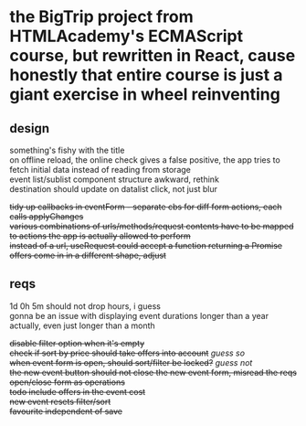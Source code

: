 # the BigTrip project from HTMLAcademy's ECMAScript course, but rewritten in React, cause honestly that entire course is just a giant exercise in wheel reinventing

## design

something's fishy with the title  
on offline reload, the online check gives a false positive, the app tries to fetch initial data instead of reading from storage  
event list/sublist component structure awkward, rethink  
destination should update on datalist click, not just blur

~~tidy up callbacks in eventForm - separate cbs for diff form actions, each calls applyChanges~~  
~~various combinations of urls/methods/request contents have to be mapped to actions the app is actually allowed to perform~~  
~~instead of a url, useRequest could accept a function returning a Promise~~  
~~offers come in in a different shape, adjust~~

## reqs

1d 0h 5m should not drop hours, i guess  
gonna be an issue with displaying event durations longer than a year  
actually, even just longer than a month

~~disable filter option when it's empty~~  
~~check if sort by price should take offers into account~~ _guess so_  
~~when event form is open, should sort/filter be locked?~~ _guess not_  
~~the new event button should not close the new event form, misread the reqs~~  
~~open/close form as operations~~  
~~todo include offers in the event cost~~  
~~new event resets filter/sort~~  
~~favourite independent of save~~
